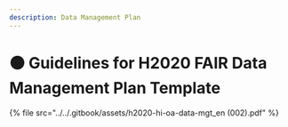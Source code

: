 ```yaml
---
description: Data Management Plan
---
```


# 🟠 Guidelines for H2020 FAIR Data Management Plan Template

{% file src="../../.gitbook/assets/h2020-hi-oa-data-mgt_en (002).pdf" %}
